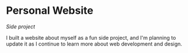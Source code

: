 # Personal Website
*Side project*

I built a website about myself as a fun side project, and I'm planning to update it as I continue to learn more about web development and design.
